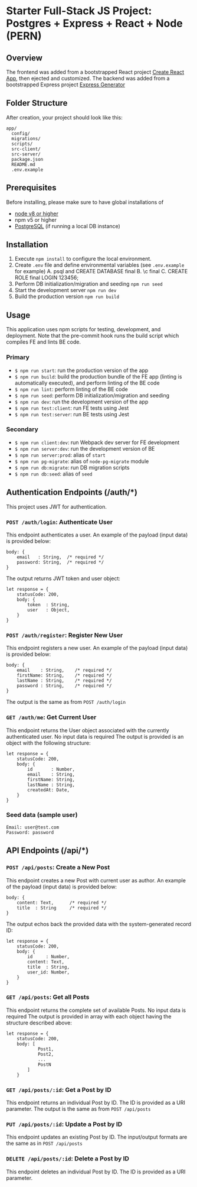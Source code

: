 # Starter Full-Stack JS Project: Postgres + Express + React + Node (PERN)

## Overview

The frontend was added from a bootstrapped React project [Create React App](https://github.com/facebookincubator/create-react-app), then ejected and customized.
The backend was added from a bootstrapped Express project [Express Generator](https://expressjs.com/en/starter/generator.html)

## Folder Structure

After creation, your project should look like this:

```
app/
  config/
  migrations/
  scripts/
  src-client/
  src-server/
  package.json
  README.md
  .env.example
```



## Prerequisites
Before installing, please make sure to have global installations of
* [node v8 or higher](https://nodejs.org/en/download/)
* npm v5 or higher
* [PostgreSQL](https://www.postgresql.org/download/) (if running a local DB instance)

## Installation
1. Execute `npm install` to configure the local environment.
2. Create `.env` file and define environmental variables (see `.env.example` for example)
    A. psql and CREATE DATABASE final
    B. \c final
    C. CREATE ROLE final LOGIN 123456;  
3. Perform DB initialization/migration and seeding `npm run seed`
4. Start the development server `npm run dev`
5. Build the production version `npm run build`


## Usage
This application uses npm scripts for testing, development, and deployment.
Note that the pre-commit hook runs the build script which compiles FE and lints BE code.

### Primary
* `$ npm run start`: run the production version of the app
* `$ npm run build`: build the production bundle of the FE app (linting is automatically executed), and perform linting of the BE code
* `$ npm run lint`: perform linting of the BE code
* `$ npm run seed`: perform DB initialization/migration and seeding
* `$ npm run dev`: run the development version of the app
* `$ npm run test:client`: run FE tests using Jest
* `$ npm run test:server`: run BE tests using Jest

### Secondary
* `$ npm run client:dev`: run Webpack dev server for FE development
* `$ npm run server:dev`: run the development version of BE
* `$ npm run server:prod`: alias of `start`
* `$ npm run pg-migrate`: alias of `node-pg-migrate` module
* `$ npm run db:migrate`: run DB migration scripts
* `$ npm run db:seed`: alias of `seed`

## Authentication Endpoints (/auth/*)
This project uses JWT for authentication.

### `POST /auth/login`: Authenticate User
This endpoint authenticates a user. An example of the payload (input data) is provided below:
```
body: {
    email   : String,  /* required */
    password: String,  /* required */
}
```
The output returns JWT token and user object:
```
let response = {
    statusCode: 200,
    body: {
        token  : String,
        user   : Object,
    }
}
```

### `POST /auth/register`: Register New User
This endpoint registers a new user. An example of the payload (input data) is provided below:
```
body: {
    email    : String,    /* required */
    firstName: String,    /* required */
    lastName : String,    /* required */
    password : String,    /* required */
}
```
The output is the same as from `POST /auth/login`

### `GET /auth/me`: Get Current User
This endpoint returns the User object associated with the currently authenticated user. No input data is required
The output is provided is an object with the following structure:
```
let response = {
    statusCode: 200,
    body: {
        id       : Number,
        email    : String,
        firstName: String,
        lastName : String,
        createdAt: Date,
    }
}
```

### Seed data (sample user)
```
Email: user@test.com
Password: password
```
## API Endpoints (/api/*)

### `POST /api/posts`: Create a New Post
This endpoint creates a new Post with current user as author. An example of the payload (input data) is provided below:
```
body: {
    content: Text,      /* required */
    title  : String     /* required */
}
```
The output echos back the provided data with the system-generated record ID:
```
let response = {
    statusCode: 200,
    body: {
        id     : Number,
        content: Text,
        title  : String,
        user_id: Number,
    }
}
```

### `GET /api/posts`: Get all Posts
This endpoint returns the complete set of available Posts. No input data is required
The output is provided in array with each object having the structure described above:
```
let response = {
    statusCode: 200,
    body: [
            Post1,
            Post2,
            ...
            PostN
        ]
    }
```

### `GET /api/posts/:id`: Get a Post by ID
This endpoint returns an individual Post by ID. The ID is provided as a URI parameter.
The output is the same as from `POST /api/posts`

### `PUT /api/posts/:id`: Update a Post by ID
This endpoint updates an existing Post by ID. The input/output formats are the same as in `POST /api/posts`

### `DELETE /api/posts/:id`: Delete a Post by ID
This endpoint deletes an individual Post by ID. The ID is provided as a URI parameter.

